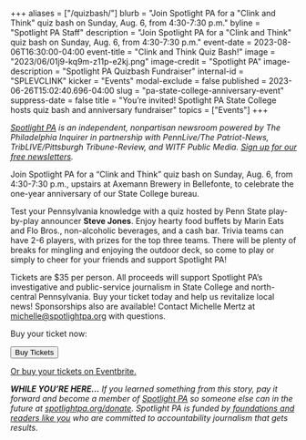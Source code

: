 +++
aliases = ["/quizbash/"]
blurb = "Join Spotlight PA for a \"Clink and Think\" quiz bash on Sunday, Aug. 6, from 4:30-7:30 p.m."
byline = "Spotlight PA Staff"
description = "Join Spotlight PA for a \"Clink and Think\" quiz bash on Sunday, Aug. 6, from 4:30-7:30 p.m."
event-date = 2023-08-06T16:30:00-04:00
event-title = "Clink and Think Quiz Bash!"
image = "2023/06/01j9-kq9m-z11p-e2kj.png"
image-credit = "Spotlight PA"
image-description = "Spotlight PA Quizbash Fundraiser"
internal-id = "SPLEVCLINK"
kicker = "Events"
modal-exclude = false
published = 2023-06-26T15:02:40.696-04:00
slug = "pa-state-college-anniversary-event"
suppress-date = false
title = "You’re invited! Spotlight PA State College hosts quiz bash and anniversary fundraiser"
topics = ["Events"]
+++

<a href="https://www.spotlightpa.org/"><em>Spotlight PA</em></a><em> is an independent, nonpartisan newsroom powered by The Philadelphia Inquirer in partnership with PennLive/The Patriot-News, TribLIVE/Pittsburgh Tribune-Review, and WITF Public Media. </em><a href="https://www.spotlightpa.org/newsletters"><em>Sign up for our free newsletters</em></a><em>.</em>

Join Spotlight PA for a “Clink and Think” quiz bash on Sunday, Aug. 6, from 4:30-7:30 p.m., upstairs at Axemann Brewery in Bellefonte, to celebrate the one-year anniversary of our State College bureau.

Test your Pennsylvania knowledge with a quiz hosted by Penn State play-by-play announcer <strong>Steve Jones</strong>. Enjoy hearty food buffets by Marin Eats and Flo Bros., non-alcoholic beverages, and a cash bar. Trivia teams can have 2-6 players, with prizes for the top three teams. There will be plenty of breaks for mingling and enjoying the outdoor deck, so come to play or simply to cheer for your friends and support Spotlight PA!

Tickets are $35 per person. All proceeds will support Spotlight PA’s investigative and public-service journalism in State College and north-central Pennsylvania. Buy your ticket today and help us revitalize local news! Sponsorships also are available! Contact Michelle Mertz at <a href="mailto:michelle@spotlightpa.org">michelle@spotlightpa.org</a> with questions.

Buy your ticket now:

<!-- You can customize this button any way you like -->
<button id="eventbrite-widget-modal-trigger-663145254307" type="button" class="btn-signup">Buy Tickets</button>

<script src="https://www.eventbrite.com/static/widgets/eb_widgets.js" defer onload="var exampleCallback = function() {console.log('Order complete!');};window.EBWidgets.createWidget({widgetType: 'checkout',eventId: '663145254307',modal: true,modalTriggerElementId: 'eventbrite-widget-modal-trigger-663145254307',onOrderComplete: exampleCallback});"></script>

<a href="https://www.eventbrite.com/e/clink-and-think-quiz-bash-with-spotlight-pa-tickets-663145254307">Or buy your tickets on Eventbrite.</a>

<strong><em>WHILE YOU’RE HERE…</em></strong><em> If you learned something from this story, pay it forward and become a member of </em><a href="https://www.spotlightpa.org/"><em>Spotlight PA</em></a><em> so someone else can in the future at </em><a href="https://www.spotlightpa.org/donate/"><em>spotlightpa.org/donate</em></a><em>. Spotlight PA is funded by</em><a href="https://www.spotlightpa.org/support"><em> foundations and readers like you</em></a><em> who are committed to accountability journalism that gets results.</em>


